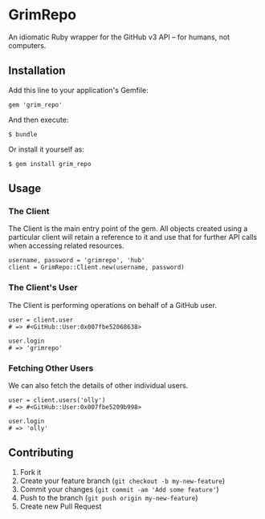 # GrimRepo

An idiomatic Ruby wrapper for the GitHub v3 API – for humans, not computers.

## Installation

Add this line to your application's Gemfile:

    gem 'grim_repo'

And then execute:

    $ bundle

Or install it yourself as:

    $ gem install grim_repo

## Usage

### The Client

The Client is the main entry point of the gem. All objects created using a particular client will retain a reference to it and use that for further API calls when accessing related resources.

    username, password = 'grimrepo', 'hub'
    client = GrimRepo::Client.new(username, password)

### The Client's User

The Client is performing operations on behalf of a GitHub user.

    user = client.user
    # => #<GitHub::User:0x007fbe52068638>

    user.login
    # => 'grimrepo'

### Fetching Other Users

We can also fetch the details of other individual users.

    user = client.users('olly')
    # => #<GitHub::User:0x007fbe5209b998>

    user.login
    # => 'olly'

## Contributing

1. Fork it
2. Create your feature branch (`git checkout -b my-new-feature`)
3. Commit your changes (`git commit -am 'Add some feature'`)
4. Push to the branch (`git push origin my-new-feature`)
5. Create new Pull Request
